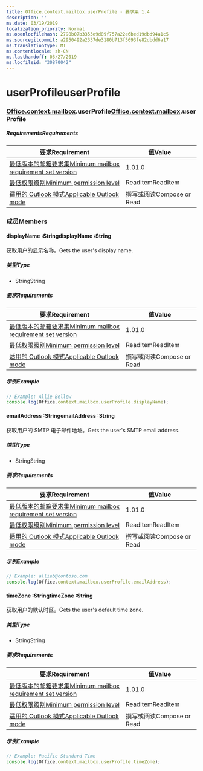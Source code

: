 ```yaml
---
title: Office.context.mailbox.userProfile - 要求集 1.4
description: ''
ms.date: 03/19/2019
localization_priority: Normal
ms.openlocfilehash: 2798b07b3353e9d89f757a22e6bed19dbd94a1c5
ms.sourcegitcommit: a2950492a2337de3180b713f5693fe82dbdd6a17
ms.translationtype: MT
ms.contentlocale: zh-CN
ms.lasthandoff: 03/27/2019
ms.locfileid: "30870042"
---
```

# <a name="userprofile"></a><span data-ttu-id="95f59-102">userProfile</span><span class="sxs-lookup"><span data-stu-id="95f59-102">userProfile</span></span>

### <a name="officeofficemdcontextofficecontextmdmailboxofficecontextmailboxmduserprofile"></a><span data-ttu-id="95f59-103">[Office](Office.md)[.context](Office.context.md)[.mailbox](Office.context.mailbox.md).userProfile</span><span class="sxs-lookup"><span data-stu-id="95f59-103">[Office](Office.md)[.context](Office.context.md)[.mailbox](Office.context.mailbox.md).userProfile</span></span>

##### <a name="requirements"></a><span data-ttu-id="95f59-104">Requirements</span><span class="sxs-lookup"><span data-stu-id="95f59-104">Requirements</span></span>

|<span data-ttu-id="95f59-105">要求</span><span class="sxs-lookup"><span data-stu-id="95f59-105">Requirement</span></span>| <span data-ttu-id="95f59-106">值</span><span class="sxs-lookup"><span data-stu-id="95f59-106">Value</span></span>|
|---|---|
|[<span data-ttu-id="95f59-107">最低版本的邮箱要求集</span><span class="sxs-lookup"><span data-stu-id="95f59-107">Minimum mailbox requirement set version</span></span>](/office/dev/add-ins/reference/requirement-sets/outlook-api-requirement-sets)| <span data-ttu-id="95f59-108">1.0</span><span class="sxs-lookup"><span data-stu-id="95f59-108">1.0</span></span>|
|[<span data-ttu-id="95f59-109">最低权限级别</span><span class="sxs-lookup"><span data-stu-id="95f59-109">Minimum permission level</span></span>](/outlook/add-ins/understanding-outlook-add-in-permissions)| <span data-ttu-id="95f59-110">ReadItem</span><span class="sxs-lookup"><span data-stu-id="95f59-110">ReadItem</span></span>|
|[<span data-ttu-id="95f59-111">适用的 Outlook 模式</span><span class="sxs-lookup"><span data-stu-id="95f59-111">Applicable Outlook mode</span></span>](/outlook/add-ins/#extension-points)| <span data-ttu-id="95f59-112">撰写或阅读</span><span class="sxs-lookup"><span data-stu-id="95f59-112">Compose or Read</span></span>|

### <a name="members"></a><span data-ttu-id="95f59-113">成员</span><span class="sxs-lookup"><span data-stu-id="95f59-113">Members</span></span>

####  <a name="displayname-string"></a><span data-ttu-id="95f59-114">displayName :String</span><span class="sxs-lookup"><span data-stu-id="95f59-114">displayName :String</span></span>

<span data-ttu-id="95f59-115">获取用户的显示名称。</span><span class="sxs-lookup"><span data-stu-id="95f59-115">Gets the user's display name.</span></span>

##### <a name="type"></a><span data-ttu-id="95f59-116">类型</span><span class="sxs-lookup"><span data-stu-id="95f59-116">Type</span></span>

*   <span data-ttu-id="95f59-117">String</span><span class="sxs-lookup"><span data-stu-id="95f59-117">String</span></span>

##### <a name="requirements"></a><span data-ttu-id="95f59-118">要求</span><span class="sxs-lookup"><span data-stu-id="95f59-118">Requirements</span></span>

|<span data-ttu-id="95f59-119">要求</span><span class="sxs-lookup"><span data-stu-id="95f59-119">Requirement</span></span>| <span data-ttu-id="95f59-120">值</span><span class="sxs-lookup"><span data-stu-id="95f59-120">Value</span></span>|
|---|---|
|[<span data-ttu-id="95f59-121">最低版本的邮箱要求集</span><span class="sxs-lookup"><span data-stu-id="95f59-121">Minimum mailbox requirement set version</span></span>](/office/dev/add-ins/reference/requirement-sets/outlook-api-requirement-sets)| <span data-ttu-id="95f59-122">1.0</span><span class="sxs-lookup"><span data-stu-id="95f59-122">1.0</span></span>|
|[<span data-ttu-id="95f59-123">最低权限级别</span><span class="sxs-lookup"><span data-stu-id="95f59-123">Minimum permission level</span></span>](/outlook/add-ins/understanding-outlook-add-in-permissions)| <span data-ttu-id="95f59-124">ReadItem</span><span class="sxs-lookup"><span data-stu-id="95f59-124">ReadItem</span></span>|
|[<span data-ttu-id="95f59-125">适用的 Outlook 模式</span><span class="sxs-lookup"><span data-stu-id="95f59-125">Applicable Outlook mode</span></span>](/outlook/add-ins/#extension-points)| <span data-ttu-id="95f59-126">撰写或阅读</span><span class="sxs-lookup"><span data-stu-id="95f59-126">Compose or Read</span></span>|

##### <a name="example"></a><span data-ttu-id="95f59-127">示例</span><span class="sxs-lookup"><span data-stu-id="95f59-127">Example</span></span>

```javascript
// Example: Allie Bellew
console.log(Office.context.mailbox.userProfile.displayName);
```

####  <a name="emailaddress-string"></a><span data-ttu-id="95f59-128">emailAddress :String</span><span class="sxs-lookup"><span data-stu-id="95f59-128">emailAddress :String</span></span>

<span data-ttu-id="95f59-129">获取用户的 SMTP 电子邮件地址。</span><span class="sxs-lookup"><span data-stu-id="95f59-129">Gets the user's SMTP email address.</span></span>

##### <a name="type"></a><span data-ttu-id="95f59-130">类型</span><span class="sxs-lookup"><span data-stu-id="95f59-130">Type</span></span>

*   <span data-ttu-id="95f59-131">String</span><span class="sxs-lookup"><span data-stu-id="95f59-131">String</span></span>

##### <a name="requirements"></a><span data-ttu-id="95f59-132">要求</span><span class="sxs-lookup"><span data-stu-id="95f59-132">Requirements</span></span>

|<span data-ttu-id="95f59-133">要求</span><span class="sxs-lookup"><span data-stu-id="95f59-133">Requirement</span></span>| <span data-ttu-id="95f59-134">值</span><span class="sxs-lookup"><span data-stu-id="95f59-134">Value</span></span>|
|---|---|
|[<span data-ttu-id="95f59-135">最低版本的邮箱要求集</span><span class="sxs-lookup"><span data-stu-id="95f59-135">Minimum mailbox requirement set version</span></span>](/office/dev/add-ins/reference/requirement-sets/outlook-api-requirement-sets)| <span data-ttu-id="95f59-136">1.0</span><span class="sxs-lookup"><span data-stu-id="95f59-136">1.0</span></span>|
|[<span data-ttu-id="95f59-137">最低权限级别</span><span class="sxs-lookup"><span data-stu-id="95f59-137">Minimum permission level</span></span>](/outlook/add-ins/understanding-outlook-add-in-permissions)| <span data-ttu-id="95f59-138">ReadItem</span><span class="sxs-lookup"><span data-stu-id="95f59-138">ReadItem</span></span>|
|[<span data-ttu-id="95f59-139">适用的 Outlook 模式</span><span class="sxs-lookup"><span data-stu-id="95f59-139">Applicable Outlook mode</span></span>](/outlook/add-ins/#extension-points)| <span data-ttu-id="95f59-140">撰写或阅读</span><span class="sxs-lookup"><span data-stu-id="95f59-140">Compose or Read</span></span>|

##### <a name="example"></a><span data-ttu-id="95f59-141">示例</span><span class="sxs-lookup"><span data-stu-id="95f59-141">Example</span></span>

```javascript
// Example: allieb@contoso.com
console.log(Office.context.mailbox.userProfile.emailAddress);
```

####  <a name="timezone-string"></a><span data-ttu-id="95f59-142">timeZone :String</span><span class="sxs-lookup"><span data-stu-id="95f59-142">timeZone :String</span></span>

<span data-ttu-id="95f59-143">获取用户的默认时区。</span><span class="sxs-lookup"><span data-stu-id="95f59-143">Gets the user's default time zone.</span></span>

##### <a name="type"></a><span data-ttu-id="95f59-144">类型</span><span class="sxs-lookup"><span data-stu-id="95f59-144">Type</span></span>

*   <span data-ttu-id="95f59-145">String</span><span class="sxs-lookup"><span data-stu-id="95f59-145">String</span></span>

##### <a name="requirements"></a><span data-ttu-id="95f59-146">要求</span><span class="sxs-lookup"><span data-stu-id="95f59-146">Requirements</span></span>

|<span data-ttu-id="95f59-147">要求</span><span class="sxs-lookup"><span data-stu-id="95f59-147">Requirement</span></span>| <span data-ttu-id="95f59-148">值</span><span class="sxs-lookup"><span data-stu-id="95f59-148">Value</span></span>|
|---|---|
|[<span data-ttu-id="95f59-149">最低版本的邮箱要求集</span><span class="sxs-lookup"><span data-stu-id="95f59-149">Minimum mailbox requirement set version</span></span>](/office/dev/add-ins/reference/requirement-sets/outlook-api-requirement-sets)| <span data-ttu-id="95f59-150">1.0</span><span class="sxs-lookup"><span data-stu-id="95f59-150">1.0</span></span>|
|[<span data-ttu-id="95f59-151">最低权限级别</span><span class="sxs-lookup"><span data-stu-id="95f59-151">Minimum permission level</span></span>](/outlook/add-ins/understanding-outlook-add-in-permissions)| <span data-ttu-id="95f59-152">ReadItem</span><span class="sxs-lookup"><span data-stu-id="95f59-152">ReadItem</span></span>|
|[<span data-ttu-id="95f59-153">适用的 Outlook 模式</span><span class="sxs-lookup"><span data-stu-id="95f59-153">Applicable Outlook mode</span></span>](/outlook/add-ins/#extension-points)| <span data-ttu-id="95f59-154">撰写或阅读</span><span class="sxs-lookup"><span data-stu-id="95f59-154">Compose or Read</span></span>|

##### <a name="example"></a><span data-ttu-id="95f59-155">示例</span><span class="sxs-lookup"><span data-stu-id="95f59-155">Example</span></span>

```javascript
// Example: Pacific Standard Time
console.log(Office.context.mailbox.userProfile.timeZone);
```
